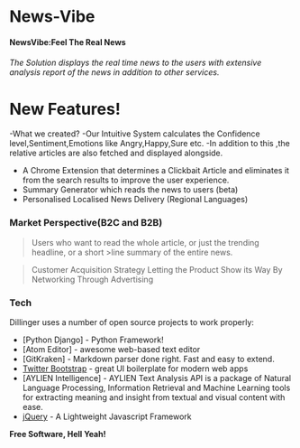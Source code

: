 # News-Vibe




#### NewsVibe:Feel The Real News

  ###### The Solution displays the real time news to the users with extensive analysis report of the news in addition to other services.

# New Features!

-What we created?
-Our Intuitive System calculates the Confidence level,Sentiment,Emotions like Angry,Happy,Sure etc.
-In addition to this ,the relative articles are also fetched and displayed alongside.
- A Chrome Extension that determines a Clickbait Article and eliminates it from the search results to improve the user experience.
- Summary Generator which reads the news to users (beta)
- Personalised Localised News Delivery (Regional Languages)





### Market Perspective(B2C and B2B)
>Users who want to read the whole article, or just the trending headline, or a short >line summary of the entire news.

>Customer Acquisition Strategy
>Letting the Product Show its Way
>By Networking
>Through Advertising



### Tech

Dillinger uses a number of open source projects to work properly:

* [Python Django] - Python Framework!
* [Atom Editor] - awesome web-based text editor
* [GitKraken] - Markdown parser done right. Fast and easy to extend.
* [Twitter Bootstrap] - great UI boilerplate for modern web apps
* [AYLIEN Intelligence] - AYLIEN Text Analysis API is a package of Natural Language Processing, Information Retrieval and Machine Learning tools for extracting meaning and insight from textual and visual content with ease.
* [jQuery] - A Lightweight Javascript Framework



**Free Software, Hell Yeah!**

[//]: # (These are reference links used in the body of this note and get stripped out when the markdown processor does its job. There is no need to format nicely because it shouldn't be seen. Thanks SO - http://stackoverflow.com/questions/4823468/store-comments-in-markdown-syntax)


   [git-repo-url]: <https://github.com/joemccann/dillinger.git>
   [john gruber]: <http://daringfireball.net>
   [df1]: <http://daringfireball.net/projects/markdown/>
   [markdown-it]: <https://github.com/markdown-it/markdown-it>
   [Ace Editor]: <http://ace.ajax.org>
   [node.js]: <http://nodejs.org>
   [Twitter Bootstrap]: <http://twitter.github.com/bootstrap/>
   [jQuery]: <http://jquery.com>
   [@tjholowaychuk]: <http://twitter.com/tjholowaychuk>
   [express]: <http://expressjs.com>
   [AngularJS]: <http://angularjs.org>
   [Gulp]: <http://gulpjs.com>


